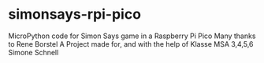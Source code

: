 ﻿# simonsays-rpi-pico
MicroPython code for Simon Says game in a Raspberry Pi Pico
Many thanks to Rene Borstel
A Project made for, and with the help of Klasse MSA 3,4,5,6 Simone Schnell
